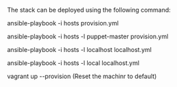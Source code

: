 The stack can be deployed using the following command:

ansible-playbook -i hosts provision.yml

ansible-playbook -i hosts -l puppet-master provision.yml

ansible-playbook -i hosts -l localhost localhost.yml


ansible-playbook -i hosts -l local localhost.yml

vagrant up --provision (Reset the machinr to default)
